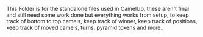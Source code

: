 This Folder is for the standalone files used in CamelUp, these aren't final and still need some work done but everything works from setup, to keep track of bottom to top camels, keep track of winner, keep track of positions, keep track of moved camels, turns, pyramid tokens and more..

